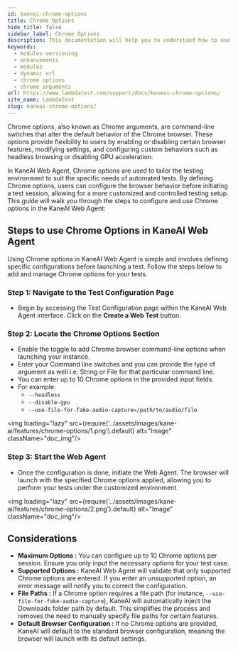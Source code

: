 ```yaml
---
id: kaneai-chrome-options
title: Chrome Options
hide_title: false
sidebar_label: Chrome Options
description: This documentation will help you to understand how to use the Chrome Options feature while testing your test cases via KaneAI.
keywords:
  - modules versioning
  - enhancements
  - modules
  - dynamic url
  - chrome options
  - chrome arguments
url: https://www.lambdatest.com/support/docs/kaneai-chrome-options/
site_name: LambdaTest
slug: kaneai-chrome-options/
---
```


<script type="application/ld+json"
      dangerouslySetInnerHTML={{ __html: JSON.stringify({
       "@context": "https://schema.org",
        "@type": "BreadcrumbList",
        "itemListElement": [{
          "@type": "ListItem",
          "position": 1,
          "name": "Home",
          "item": "https://www.lambdatest.com"
        },{
          "@type": "ListItem",
          "position": 2,
          "name": "Support",
          "item": "https://www.lambdatest.com/support/docs/"
        },{
          "@type": "ListItem",
          "position": 3,
          "name": "Chrome Options",
          "item": "https://www.lambdatest.com/support/docs/kaneai-chrome-options/"
        }]
      })
    }}
></script>
Chrome options, also known as Chrome arguments, are command-line switches that alter the default behavior of the Chrome browser. These options provide flexibility to users by enabling or disabling certain browser features, modifying settings, and configuring custom behaviors such as headless browsing or disabling GPU acceleration.

In KaneAI Web Agent, Chrome options are used to tailor the testing environment to suit the specific needs of automated tests. By defining Chrome options, users can configure the browser behavior before initiating a test session, allowing for a more customized and controlled testing setup. This guide will walk you through the steps to configure and use Chrome options in the KaneAI Web Agent:

## Steps to use Chrome Options in KaneAI Web Agent
Using Chrome options in KaneAI Web Agent is simple and involves defining specific configurations before launching a test. Follow the steps below to add and manage Chrome options for your tests.

### Step 1: Navigate to the Test Configuration Page
- Begin by accessing the Test Configuration page within the KaneAI Web Agent interface. Click on the **Create a Web Test** button.

### Step 2: Locate the Chrome Options Section
- Enable the toggle to add Chrome browser command-line options when launching your instance.
- Enter your Command line switches and you can provide the type of argument as well i.e. String or File for that particular command line.
- You can enter up to 10 Chrome options in the provided input fields.
- For example:
  - `--headless`
  - `--disable-gpu`
  - `--use-file-for-fake-audio-capture=/path/to/audio/file`

<img loading="lazy" src={require('../assets/images/kane-ai/features/chrome-options/1.png').default} alt="Image" className="doc_img"/>

### Step 3: Start the Web Agent
- Once the configuration is done, initiate the Web Agent. The browser will launch with the specified Chrome options applied, allowing you to perform your tests under the customized environment.

<img loading="lazy" src={require('../assets/images/kane-ai/features/chrome-options/2.png').default} alt="Image" className="doc_img"/>

## Considerations
- **Maximum Options :** You can configure up to 10 Chrome options per session. Ensure you only input the necessary options for your test case.
- **Supported Options :** KaneAI Web Agent will validate that only supported Chrome options are entered. If you enter an unsupported option, an error message will notify you to correct the configuration.
- **File Paths :** If a Chrome option requires a file path (for instance, `--use-file-for-fake-audio-capture`), KaneAI will automatically inject the Downloads folder path by default. This simplifies the process and removes the need to manually specify file paths for certain features.
- **Default Browser Configuration :** If no Chrome options are provided, KaneAI will default to the standard browser configuration, meaning the browser will launch with its default settings.